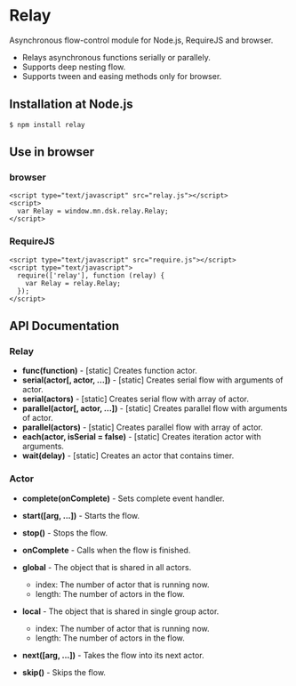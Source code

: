 # Relay

Asynchronous flow-control module for Node.js, RequireJS and browser.

* Relays asynchronous functions serially or parallely.
* Supports deep nesting flow.
* Supports tween and easing methods only for browser.

## Installation at Node.js

    $ npm install relay

## Use in browser

### browser

    <script type="text/javascript" src="relay.js"></script>
    <script>
      var Relay = window.mn.dsk.relay.Relay;
    </script>

### RequireJS

    <script type="text/javascript" src="require.js"></script>
    <script type="text/javascript">
      require(['relay'], function (relay) {
        var Relay = relay.Relay;
      });
    </script>

## API Documentation

### Relay

* **func(function)** - \[static\] Creates function actor.
* **serial(actor\[, actor, ...\])** - \[static\] Creates serial flow with arguments of actor.
* **serial(actors)** - \[static\] Creates serial flow with array of actor.
* **parallel(actor\[, actor, ...\])** - \[static\] Creates parallel flow with arguments of actor.
* **parallel(actors)** - \[static\] Creates parallel flow with array of actor.
* **each(actor, isSerial = false)** - \[static\] Creates iteration actor with arguments.
* **wait(delay)** - \[static\] Creates an actor that contains timer.

### Actor

* **complete(onComplete)** - Sets complete event handler.
* **start(\[arg, ...\])** - Starts the flow.
* **stop()** - Stops the flow.
* **onComplete** - Calls when the flow is finished.

* **global** - The object that is shared in all actors.
    * index: The number of actor that is running now.
    * length: The number of actors in the flow.
* **local** - The object that is shared in single group actor.
    * index: The number of actor that is running now.
    * length: The number of actors in the flow.
* **next(\[arg, ...\])** - Takes the flow into its next actor.
* **skip()** - Skips the flow.
